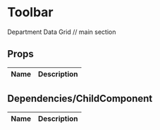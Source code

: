 # Toolbar
Department Data Grid // main section

## Props

| Name | Description |
|----|----|

## Dependencies/ChildComponent

| Name | Description |
|----|----|